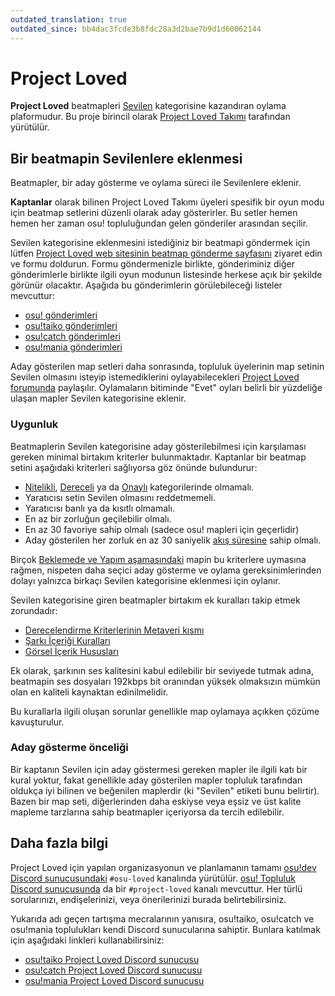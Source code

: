 ```yaml
---
outdated_translation: true
outdated_since: bb4dac3fcde3b8fdc28a3d2bae7b9d1d60062144
---
```


# Project Loved

**Project Loved** beatmapleri [Sevilen](/wiki/Beatmap/Category#sevilen) kategorisine kazandıran oylama plaformudur. Bu proje birincil olarak [Project Loved Takımı](/wiki/People/Project_Loved_Team) tarafından yürütülür.

## Bir beatmapin Sevilenlere eklenmesi

Beatmapler, bir aday gösterme ve oylama süreci ile Sevilenlere eklenir.

**Kaptanlar** olarak bilinen Project Loved Takımı üyeleri spesifik bir oyun modu için beatmap setlerini düzenli olarak aday gösterirler. Bu setler hemen hemen her zaman osu! topluluğundan gelen gönderiler arasından seçilir.

Sevilen kategorisine eklenmesini istediğiniz bir beatmapi göndermek için lütfen [Project Loved web sitesinin beatmap gönderme sayfasını](https://loved.sh/submit) ziyaret edin ve formu doldurun. Formu göndermenizle birlikte, gönderiminiz diğer gönderimlerle birlikte ilgili oyun modunun listesinde herkese açık bir şekilde görünür olacaktır. Aşağıda bu gönderimlerin görülebileceği listeler mevcuttur:

- [osu! gönderimleri](https://loved.sh/submissions/osu)
- [osu!taiko gönderimleri](https://loved.sh/submissions/taiko)
- [osu!catch gönderimleri](https://loved.sh/submissions/fruits)
- [osu!mania gönderimleri](https://loved.sh/submissions/mania)

Aday gösterilen map setleri daha sonrasında, topluluk üyelerinin map setinin Sevilen olmasını isteyip istemediklerini oylayabilecekleri [Project Loved forumunda](https://osu.ppy.sh/community/forums/120) paylaşılır. Oylamaların bitiminde "Evet" oyları belirli bir yüzdeliğe ulaşan mapler Sevilen kategorisine eklenir.

### Uygunluk

Beatmaplerin Sevilen kategorisine aday gösterilebilmesi için karşılaması gereken minimal birtakım kriterler bulunmaktadır. Kaptanlar bir beatmap setini aşağıdaki kriterleri sağlıyorsa göz önünde bulundurur:

- [Nitelikli](/wiki/Beatmap/Category#nitelikli), [Dereceli](/wiki/Beatmap/Category#dereceli) ya da [Onaylı](/wiki/Beatmap/Category#approved) kategorilerinde olmamalı.
- Yaratıcısı setin Sevilen olmasını reddetmemeli.
- Yaratıcısı banlı ya da kısıtlı olmamalı.
- En az bir zorluğun geçilebilir olmalı.
- En az 30 favoriye sahip olmalı (sadece osu! mapleri için geçerlidir)
- Aday gösterilen her zorluk en az 30 saniyelik [akış süresine](/wiki/Beatmap/Drain_time) sahip olmalı.

Birçok [Beklemede ve Yapım aşamasındaki](/wiki/Beatmap/Category#yapım-aşamasında-ve-beklemede) mapin bu kriterlere uymasına rağmen, nispeten daha seçici aday gösterme ve oylama gereksinimlerinden dolayı yalnızca birkaçı Sevilen kategorisine eklenmesi için oylanır.

Sevilen kategorisine giren beatmapler birtakım ek kuralları takip etmek zorundadır:

- [Derecelendirme Kriterlerinin Metaveri kısmı](/wiki/Ranking_criteria#metadata)
- [Şarkı İçeriği Kuralları](/wiki/Rules/Song_content_rules)
- [Görsel İçerik Hususları](/wiki/Rules/Visual_content_considerations)

Ek olarak, şarkının ses kalitesini kabul edilebilir bir seviyede tutmak adına, beatmapin ses dosyaları 192kbps bit oranından yüksek olmaksızın mümkün olan en kaliteli kaynaktan edinilmelidir.

Bu kurallarla ilgili oluşan sorunlar genellikle map oylamaya açıkken çözüme kavuşturulur.

### Aday gösterme önceliği

Bir kaptanın Sevilen için aday göstermesi gereken mapler ile ilgili katı bir kural yoktur, fakat genellikle aday gösterilen mapler topluluk tarafından oldukça iyi bilinen ve beğenilen maplerdir (ki "Sevilen" etiketi bunu belirtir). Bazen bir map seti, diğerlerinden daha eskiyse veya eşsiz ve üst kalite mapleme tarzlarına sahip beatmapler içeriyorsa da tercih edilebilir.

## Daha fazla bilgi

Project Loved için yapılan organizasyonun ve planlamanın tamamı [osu!dev Discord sunucusundaki](https://discord.gg/ppy) `#osu-loved` kanalında yürütülür. [osu! Topluluk Discord sunucusunda](https://discord.gg/0Vxo9AsejDkGlk3H) da bir `#project-loved` kanalı mevcuttur. Her türlü sorularınızı, endişelerinizi, veya önerilerinizi burada belirtebilirsiniz.

Yukarıda adı geçen tartışma mecralarının yanısıra, osu!taiko, osu!catch ve osu!mania toplulukları kendi Discord sunucularına sahiptir. Bunlara katılmak için aşağıdaki linkleri kullanabilirsiniz:

- [osu!taiko Project Loved Discord sunucusu](https://discord.com/invite/GhfjtZ6)
- [osu!catch Project Loved Discord sunucusu](https://discord.gg/phgtyS4UCh)
- [osu!mania Project Loved Discord sunucusu](https://discord.gg/Ededv7m)
